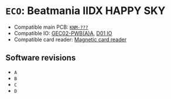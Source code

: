 # `ECO`: Beatmania IIDX HAPPY SKY

* Compatible main PCB: [`KNM-???`](../boards.md#knm-???)
* Compatible IO: [GEC02-PWB(A)A](../io.md#GEC02-PWBAA), [D01 IO](../io.md#d01-io)
* Compatible card reader: [Magnetic card reader](../io.md#magnetic-card-reader)

## Software revisions

* `A`
* `B`
* `C`
* `D`
